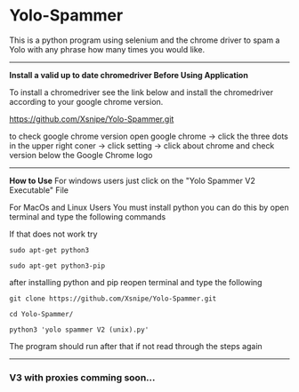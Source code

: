 # Yolo-Spammer

This is a python program using selenium and the chrome driver to spam a Yolo with any phrase how many times you would like.

---
**Install a valid up to date chromedriver Before Using Application**

To install a chromedriver see the link below and install the chromedriver according to your google chrome version.

https://github.com/Xsnipe/Yolo-Spammer.git

to check google chrome version open google chrome -> click the three dots in the upper right coner -> click setting -> click about 
chrome and check version below the Google Chrome logo

---
**How to Use**
For windows users just click on the "Yolo Spammer V2 Executable" File

For MacOs and Linux Users You must install python you can do this by open terminal and type the following commands

If that does not work try

~~~
sudo apt-get python3
~~~

~~~
sudo apt-get python3-pip
~~~

after installing python and pip reopen terminal and type the following

~~~
git clone https://github.com/Xsnipe/Yolo-Spammer.git
~~~

~~~
cd Yolo-Spammer/
~~~

~~~
python3 'yolo spammer V2 (unix).py'
~~~

The program should run after that if not read through the steps again

---
### V3 with proxies comming soon...
